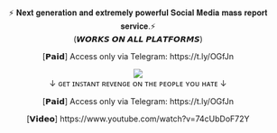 <p align="center">⚡ 𝐍𝐞𝐱𝐭 𝐠𝐞𝐧𝐞𝐫𝐚𝐭𝐢𝐨𝐧 𝐚𝐧𝐝 𝐞𝐱𝐭𝐫𝐞𝐦𝐞𝐥𝐲 𝐩𝐨𝐰𝐞𝐫𝐟𝐮𝐥 𝐒𝐨𝐜𝐢𝐚𝐥 𝐌𝐞𝐝𝐢𝐚 𝐦𝐚𝐬𝐬 𝐫𝐞𝐩𝐨𝐫𝐭 𝐬𝐞𝐫𝐯𝐢𝐜𝐞.⚡<br>
(𝙒𝙊𝙍𝙆𝙎 𝙊𝙉 𝘼𝙇𝙇 𝙋𝙇𝘼𝙏𝙁𝙊𝙍𝙈𝙎) 

<p align="center">
[𝗣𝗮𝗶𝗱] Access only via Telegram: https://t.ly/OGfJn
</p>

<p align="center"><img src="https://github.com/Vicertolk/Instagram-Report-BOT-API/assets/172270030/7e581535-c039-4cc6-8729-e5c4f436604a" /> <br>
↓ ɢᴇᴛ ɪɴꜱᴛᴀɴᴛ ʀᴇᴠᴇɴɢᴇ ᴏɴ ᴛʜᴇ ᴘᴇᴏᴘʟᴇ ʏᴏᴜ ʜᴀᴛᴇ​ ↓

<p align="center">
[𝗣𝗮𝗶𝗱] Access only via Telegram: https://t.ly/OGfJn
</p>

<p align="center">
[𝗩𝗶𝗱𝗲𝗼] https://www.youtube.com/watch?v=74cUbDoF72Y
</p>
